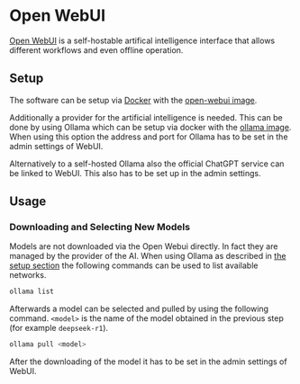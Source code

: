 # Open WebUI

[Open WebUI](https://openwebui.com/) is a self-hostable artifical intelligence interface that
allows different workflows and even offline operation.

## Setup

The software can be setup via [Docker](/wiki/docker.md) with the
[open-webui image](/wiki/docker/open-webui_-_open-webui.md).

Additionally a provider for the artificial intelligence is needed.
This can be done by using Ollama which can be setup via docker with the
[ollama image](/wiki/docker/ollama_-_ollama.md).
When using this option the address and port for Ollama has to be set in the admin settings of
WebUI.

Alternatively to a self-hosted Ollama also the official ChatGPT service can be linked to WebUI.
This also has to be set up in the admin settings.

## Usage

### Downloading and Selecting New Models

Models are not downloaded via the Open Webui directly.
In fact they are managed by the provider of the AI.
When using Ollama as described in [the setup section](#setup) the following commands can be used to
list available networks.

```sh 
ollama list
```

Afterwards a model can be selected and pulled by using the following command. `<model>` is the name
of the model obtained in the previous step (for example `deepseek-r1`).

```sh 
ollama pull <model>
```

After the downloading of the model it has to be set in the admin settings of WebUI.
